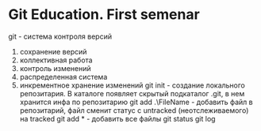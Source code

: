 # Git Education. First semenar
git - система контроля версий
1. сохранение версий
2. коллективная работа
3. контроль изменений
4. распределенная система
5. инкрементное хранение изменений
git init - создание локального репозитария. В каталоге появляет скрытый подкаталог .git, в нем хранится инфа по репозитарию
git add .\FileName - добавить файл в репозитарий, файл сменит статус с untracked (неотслеживаемого) на tracked
git add * - добавить все файлы
git status
git log
